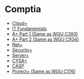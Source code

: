 # Comptia

- [Cloud+](https://wiki.commsnet.org/en/Certifications/comptia/Cloudplus)
- [IT Fundamentals]()
- [A+ Part 1 (Same as WGU C393)](https://wiki.commsnet.org/en/WGU/C393)
- [A+ Part 2 (Same as WGU C934)](https://wiki.commsnet.org/en/WGU/C394)
- [Net+]()
- [Security+]()
- [Server+]()
- [CYSA+]()
- [CASP]()
- [Project+ (Same as WGU C176)](https://wiki.commsnet.org/en/WGU/C176)